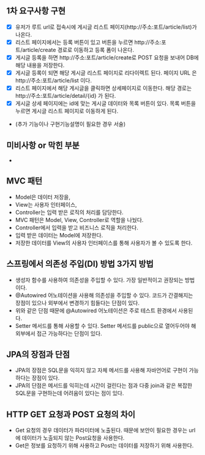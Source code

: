 ## 1차 요구사항 구현
- [x] 유저가 루트 url로 접속시에 게시글 리스트 페이지(http://주소:포트/article/list)가 나온다.
- [x] 리스트 페이지에서는 등록 버튼이 있고 버튼을 누르면 http://주소:포트/article/create 경로로 이동하고 등록 폼이 나온다.
- [x] 게시글 등록을 하면 http://주소:포트/article/create로 POST 요청을 보내어 DB에 해당 내용을 저장한다.
- [x] 게시글 등록이 되면 해당 게시글 리스트 페이지로 리다이렉트 된다. 페이지 URL 은 http://주소:포트/article/list 이다.
- [x] 리스트 페이지에서 해당 게시글을 클릭하면 상세페이지로 이동한다. 해당 경로는 http://주소:포트/article/detail/{id} 가 된다.
- [x] 게시글 상세 페이지에는 id에 맞는 게시글 데이터와 목록 버튼이 있다. 목록 버튼을 누르면 게시글 리스트 페이지로 이동하게 된다.

- (추가 기능이나 구현기능설명이 필요한 경우 서술)

## 미비사항 or 막힌 부분
- 

## MVC 패턴
- Model은 데이터 저장을,
- View는 사용자 인터페이스,
- Controller는 입력 받은 로직의 처리를 담당한다.
- MVC 패턴은 Model, View, Controller로 역할을 나눴다.
- Controller에서 입력을 받고 비즈니스 로직을 처리한다.
- 입력 받은 데이터는 Model에 저장한다.
- 저장한 데이터를 View의 사용자 인터페이스를 통해 사용자가 볼 수 있도록 한다.

## 스프링에서 의존성 주입(DI) 방법 3가지 방법
- 생성자 함수를 사용하여 의존성을 주입할 수 있다. 가장 일반적이고 권장되는 방법이다.
- @Autowired 어노테이션을 사용해 의존성을 주입할 수 있다. 코드가 간결해지는 장점이 있으나 외부에서 변경하기 힘들다는 단점이 있다.
- 위와 같은 단점 때문에 @Autowired 어노테이션은 주로 테스트 환경에서 사용된다.
- Setter 메서드를 통해 사용할 수 있다. Setter 메서드를 public으로 열어두어야 해 외부에서 접근 가능하다는 단점이 있다.

## JPA의 장점과 단점
- JPA의 장점은 SQL문을 익히지 않고 자체 메서드를 사용해 자바언어로 구현이 가능하다는 장점이 있다.
- JPA의 단점은 메서드를 익히는데 시간이 걸린다는 점과 다중 join과 같은 복잡한 SQL문을 구현하는데 어려움이 있다는 점이 있다.

## HTTP GET 요청과 POST 요청의 차이
- Get 요청의 경우  데이터가 파라미터에 노출된다. 때문에 보안이 필요한 경우는 url에 데이터가 노출되지 않는 Post요청을 사용한다.
- Get은 정보를 요청하기 위해 사용하고 Post는 데이터를 저장하기 위해 사용한다. 